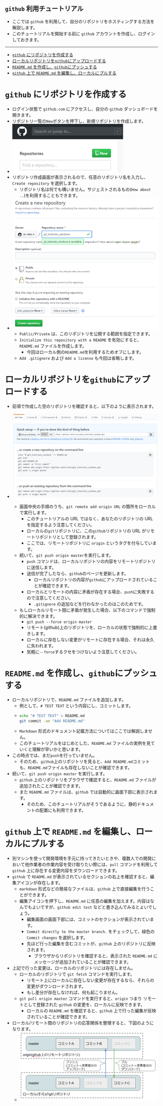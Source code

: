 ## `github` 利用チュートリアル
- ここでは `github` を利用して、自分のリポジトリをホスティングする方法を解説します。
- このチュートリアルを開始する前に `github` アカウントを作成し、ログインしておきます。

---

- [`github` にリポジトリを作成する](#github-%e3%81%ab%e3%83%aa%e3%83%9d%e3%82%b8%e3%83%88%e3%83%aa%e3%82%92%e4%bd%9c%e6%88%90%e3%81%99%e3%82%8b)
- [ローカルリポジトリを`github`にアップロードする](#%e3%83%ad%e3%83%bc%e3%82%ab%e3%83%ab%e3%83%aa%e3%83%9d%e3%82%b8%e3%83%88%e3%83%aa%e3%82%92github%e3%81%ab%e3%82%a2%e3%83%83%e3%83%97%e3%83%ad%e3%83%bc%e3%83%89%e3%81%99%e3%82%8b)
- [`README.md` を作成し、`github`にプッシュする](#readmemd-%e3%82%92%e4%bd%9c%e6%88%90%e3%81%97github%e3%81%ab%e3%83%97%e3%83%83%e3%82%b7%e3%83%a5%e3%81%99%e3%82%8b)
- [`github` 上で `README.md` を編集し、ローカルにプルする](#github-%e4%b8%8a%e3%81%a7-readmemd-%e3%82%92%e7%b7%a8%e9%9b%86%e3%81%97%e3%83%ad%e3%83%bc%e3%82%ab%e3%83%ab%e3%81%ab%e3%83%97%e3%83%ab%e3%81%99%e3%82%8b)

# `github` にリポジトリを作成する
- ログイン状態で `github.com` にアクセスし、自分の `github` ダッシュボードを開きます。
- リポジトリ一覧の`New`ボタンを押下し、新規リポジトリを作成します。
- ![Image](./img/new.png)
- リポジトリ作成画面が表示されるので、任意のリポジトリ名を入力し、`Create repository` を選択します。
  - リポジトリ名は何でも構いません。サジェストされるもの(`How about ..`)を利用することもできます。
- ![Image](./img/create.png)
  - `Public/Private` は、このリポジトリを公開する範囲を指定できます。
  - `Initialize this repository with a README` を有効にすると、`README.md` ファイルを作成します。
    - 今回はローカル側の`README.md`を利用するためオフにします。
  - `Add .gitignore` および `Add a license` も今回は省略します。

# ローカルリポジトリを`github`にアップロードする

- 前項で作成した空のリポジトリを確認すると、以下のように表示されます。
- ![Image](./img/empty.png)

  - 画面中央の手順のうち、`git remote add origin URL` の箇所をローカルで実行します。
    - このチュートリアルの URL ではなく、あなたのリポジトリの URL を指定するよう注意してください。
    - ローカルの`git`リポジトリに、この`github`リポジトリの URL がリモートリポジトリとして登録されます。
    - ここでは、リモートリポジトリに `origin` というタグを付与しています。
  - 続いて、`git push origin master`を実行します。
    - `push` コマンドは、ローカルリポジトリの内容をリモートリポジトリに送信します。
    - 送信が完了したなら、`github`のページを更新します。
      - ローカルリポジトリの内容が`github`にアップロードされていることが確認できます。
    - ローカルとリモートの内容に矛盾が存在する場合、`push`に失敗するので注意してください。
      - `.gitignore` の追加などを行わなかったのはこのためです。
  - もしローカルリモート間に矛盾が発生した場合、以下のコマンドで強制的に解決できます。
    - `git push --force origin master`
    - リモート(github)上のリポジトリを、ローカルの状態で強制的に上書きします。
    - ローカルに存在しない変更がリモートに存在する場合、それは永久に失われます。
    - 気軽に`--force`するクセをつけないよう注意してください。

# `README.md` を作成し、`github`にプッシュする

- ローカルリポジトリで、`README.md` ファイルを追加します。
  - 例として、`# TEST TEXT` という内容にし、コミットします。
  - ```bash
    echo "# TEST TEXT" > README.md
    git commit -am "Add README.md"
    ```
  - `Markdown` 形式のドキュメント記載方法についてはここでは解説しません。
  - このチュートリアルをはじめとした、`README.md` ファイルの実例を見ていくと理解が早いかと思います。
- この時点では、まだ`push`を行っていません。
  - そのため、`github`上のリポジトリを見ると、`Add README.md`コミットも、`README.md`ファイルも存在しないことが確認できます。
- 続いて、`git push origin master` を実行します。
  - `github` 上のリポジトリをブラウザで確認すると、`README.md` ファイルが追加されたことが確認できます。
  - また `README.md` ファイルは、`github` では自動的に画面下部に表示されます。
    - そのため、このチュートリアルがそうであるように、静的ドキュメントの配置にも利用できます。

# `github` 上で `README.md` を編集し、ローカルにプルする
- 別マシンを使って開発環境を手元に持ってきたいときや、複数人での開発において他作業者の作業内容を受け取りたい際には、`pull` コマンドを利用して `github` 上に存在する変更内容をダウンロードできます。
- `github` で `README.md` が表示されているセクションの右上を確認すると、編集アイコンが存在します。
  - `markdown` 形式などの簡易なファイルは、`github` 上で直接編集を行うことができます。
  - 編集アイコンを押下し、`README.md` に任意の編集を加えます。内容はなんでもよいですが、`github edit test` などと書き込んでみるとよいでしょう。
    - 編集画面の画面下部には、コミットのセクションが表示されています。
    - `Commit directly to the master branch.` をチェックして、緑色の`Commit changes` を選択します。
    - 先ほど行った編集を含むコミットが、`github` 上のリポジトリに反映されます。
      - ブラウザからリポジトリを確認すると、表示された `README.md` にメッセージが追加されていることが確認できます。 
- 上記で行った変更は、ローカルのリポジトリには存在しません。
  - ローカルのリポジトリで `git fetch` コマンドを実行します。
    - リモート上にローカルに存在しない変更が存在するなら、それらの変更がダウンロードされます。
    - もし差分が存在しなければ、何も起こりません。
  - `git pull origin master` コマンドを実行すると、`origin` つまり リモートとして登録された `github` の変更を、ローカルに反映できます。
    - ローカルの `README.md` を確認すると、`github` 上で行った編集が反映されていることが確認できます。
- ローカル/リモート間のリポジトリの応答関係を整理すると、下図のようになります。
  - ![img](./img/push_pull.png)
